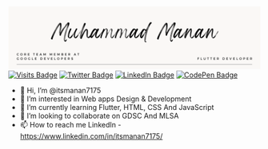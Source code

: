 [![manan's GitHub Banner](canvaa.png)](https://muhammadmanan.github.io/manan-portfolio./?#)
[![Visits Badge](https://badges.pufler.dev/visits/muhammadmanan/muhammadmanan)](https://github.com/muhammadmanan)
[![Twitter Badge](https://img.shields.io/badge/Twitter-Profile-informational?style=flat&logo=twitter&logoColor=white&color=1CA2F1)](https://twitter.com/BraydonCoyer)
[![LinkedIn Badge](https://img.shields.io/badge/LinkedIn-Profile-informational?style=flat&logo=linkedin&logoColor=white&color=0D76A8)](https://www.linkedin.com/in/braydon-coyer/)
[![CodePen Badge](https://img.shields.io/badge/CodePen-Profile-informational?style=flat&logo=codepen&logoColor=white&color=black)](https://codepen.io/braydoncoyer)
- 👋 Hi, I’m @itsmanan7175
- 👀 I’m interested in Web apps Design & Development
- 🌱 I’m currently learning Flutter, HTML, CSS And JavaScript
- 💞️ I’m looking to collaborate on GDSC And MLSA
- 📫 How to reach me LinkedIn - https://www.linkedin.com/in/itsmanan7175/

<!---
itsmanan7175/itsmanan7175 is a ✨ special ✨ repository because its `README.md` (this file) appears on your GitHub profile.
You can click the Preview link to take a look at your changes.
--->
